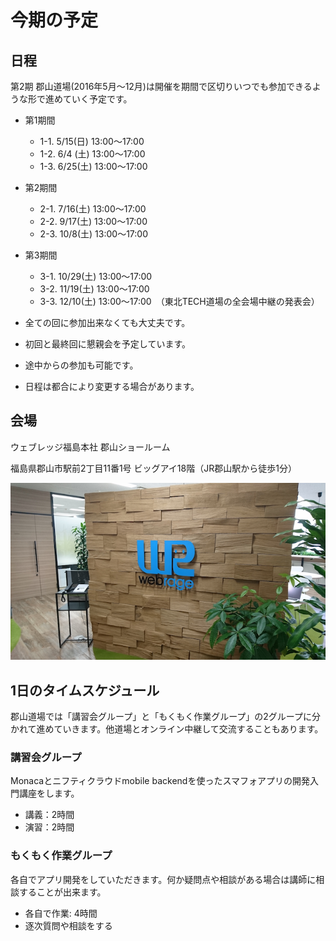 # 今期の予定

## 日程

第2期 郡山道場(2016年5月〜12月)は開催を期間で区切りいつでも参加できるような形で進めていく予定です。

* 第1期間
  - 1-1. 5/15(日) 13:00〜17:00
  - 1-2. 6/4 (土) 13:00〜17:00
  - 1-3. 6/25(土) 13:00〜17:00

* 第2期間
  - 2-1. 7/16(土) 13:00〜17:00
  - 2-2. 9/17(土) 13:00〜17:00
  - 2-3. 10/8(土) 13:00〜17:00

* 第3期間
  - 3-1. 10/29(土) 13:00〜17:00
  - 3-2. 11/19(土) 13:00〜17:00
  - 3-3. 12/10(土) 13:00〜17:00　（東北TECH道場の全会場中継の発表会）

* 全ての回に参加出来なくても大丈夫です。
* 初回と最終回に懇親会を予定しています。
* 途中からの参加も可能です。
* 日程は都合により変更する場合があります。

## 会場

ウェブレッジ福島本社 郡山ショールーム

福島県郡山市駅前2丁目11番1号 ビッグアイ18階（JR郡山駅から徒歩1分）

![ウェブレッジ福島本社郡山ショールーム玄関](FB_IMG_1456036309767.png)

## 1日のタイムスケジュール

郡山道場では「講習会グループ」と「もくもく作業グループ」の2グループに分かれて進めていきます。他道場とオンライン中継して交流することもあります。

### 講習会グループ
Monacaとニフティクラウドmobile backendを使ったスマフォアプリの開発入門講座をします。

* 講義：2時間
* 演習：2時間

### もくもく作業グループ 

各自でアプリ開発をしていただきます。何か疑問点や相談がある場合は講師に相談することが出来ます。

* 各自で作業: 4時間
* 逐次質問や相談をする